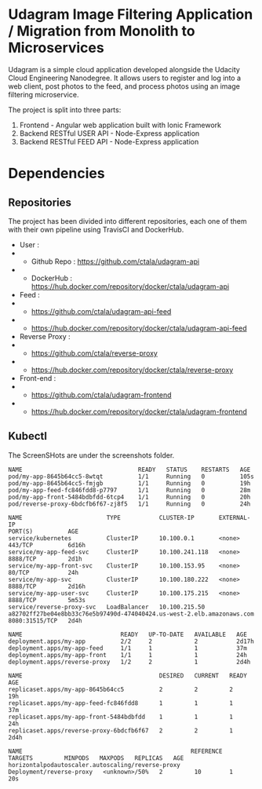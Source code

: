 # Udagram Image Filtering Application / Migration from Monolith to Microservices

Udagram is a simple cloud application developed alongside the Udacity Cloud Engineering Nanodegree. It allows users to register and log into a web client, post photos to the feed, and process photos using an image filtering microservice.

The project is split into three parts:
1. Frontend - Angular web application built with Ionic Framework
2. Backend RESTful USER API - Node-Express application
3. Backend RESTful FEED API - Node-Express application

# Dependencies

## Repositories

The project has been divided into different repositories, each one of them with their own pipeline using TravisCI and DockerHub.

* User :
* * Github Repo : https://github.com/ctala/udagram-api
* * DockerHub : https://hub.docker.com/repository/docker/ctala/udagram-api
* Feed : 
* * https://github.com/ctala/udagram-api-feed
* * https://hub.docker.com/repository/docker/ctala/udagram-api-feed
* Reverse Proxy :
* * https://github.com/ctala/reverse-proxy
* * https://hub.docker.com/repository/docker/ctala/reverse-proxy
* Front-end :
* * https://github.com/ctala/udagram-frontend
* * https://hub.docker.com/repository/docker/ctala/udagram-frontend


## Kubectl

The ScreenSHots are under the screenshots folder.

```
NAME                                 READY   STATUS    RESTARTS   AGE
pod/my-app-8645b64cc5-8wtqt          1/1     Running   0          105s
pod/my-app-8645b64cc5-fmjgb          1/1     Running   0          19h
pod/my-app-feed-fc846fdd8-p7797      1/1     Running   0          28m
pod/my-app-front-5484bdbfdd-6tcp4    1/1     Running   0          20h
pod/reverse-proxy-6bdcfb6f67-zj8f5   1/1     Running   0          24h

NAME                        TYPE           CLUSTER-IP       EXTERNAL-IP                                                              PORT(S)          AGE
service/kubernetes          ClusterIP      10.100.0.1       <none>                                                                   443/TCP          6d16h
service/my-app-feed-svc     ClusterIP      10.100.241.118   <none>                                                                   8888/TCP         2d1h
service/my-app-front-svc    ClusterIP      10.100.153.95    <none>                                                                   80/TCP           24h
service/my-app-svc          ClusterIP      10.100.180.222   <none>                                                                   8888/TCP         2d16h
service/my-app-user-svc     ClusterIP      10.100.175.215   <none>                                                                   8888/TCP         5m53s
service/reverse-proxy-svc   LoadBalancer   10.100.215.50    a82702ff27be04e8bb33c76e5b97490d-474040424.us-west-2.elb.amazonaws.com   8080:31515/TCP   2d4h

NAME                            READY   UP-TO-DATE   AVAILABLE   AGE
deployment.apps/my-app          2/2     2            2           2d17h
deployment.apps/my-app-feed     1/1     1            1           37m
deployment.apps/my-app-front    1/1     1            1           24h
deployment.apps/reverse-proxy   1/2     2            1           2d4h

NAME                                       DESIRED   CURRENT   READY   AGE
replicaset.apps/my-app-8645b64cc5          2         2         2       19h
replicaset.apps/my-app-feed-fc846fdd8      1         1         1       37m
replicaset.apps/my-app-front-5484bdbfdd    1         1         1       24h
replicaset.apps/reverse-proxy-6bdcfb6f67   2         2         1       2d4h

NAME                                                REFERENCE                  TARGETS         MINPODS   MAXPODS   REPLICAS   AGE
horizontalpodautoscaler.autoscaling/reverse-proxy   Deployment/reverse-proxy   <unknown>/50%   2         10        1          20s
```